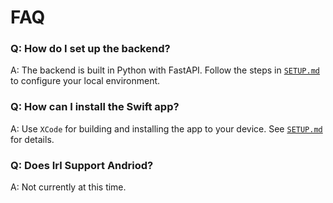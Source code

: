 # FAQ

### Q: How do I set up the backend?

A: The backend is built in Python with FastAPI. Follow the steps in [`SETUP.md`](docs/SETUP.md) to configure your local environment.

### Q: How can I install the Swift app?

A: Use `XCode` for building and installing the app to your device. See [`SETUP.md`](docs/SETUP.md) for details.

### Q: Does Irl Support Andriod? 

A: Not currently at this time.

